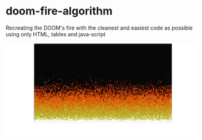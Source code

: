 # doom-fire-algorithm
Recreating the DOOM's fire with the cleanest and easiest code as possible using only HTML, tables and java-script


![docs/fire.gif](docs/fire.gif)
      
